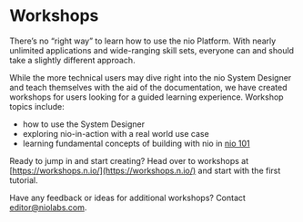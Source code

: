 # Workshops

There’s no “right way” to learn how to use the nio Platform. With nearly unlimited applications and wide-ranging skill sets, everyone can and should take a slightly different approach.  

While the more technical users may dive right into the nio System Designer and teach themselves with the aid of the documentation, we have created workshops for users looking for a guided learning experience. Workshop topics include:  
 - how to use the System Designer
 - exploring nio-in-action with a real world use case
 - learning fundamental concepts of building with nio in [nio 101](https://workshops.n.io/nio-101/)

Ready to jump in and start creating? Head over to workshops at [https://workshops.n.io/](https://workshops.n.io/) and start with the first tutorial.

Have any feedback or ideas for additional workshops? Contact <editor@niolabs.com>.
